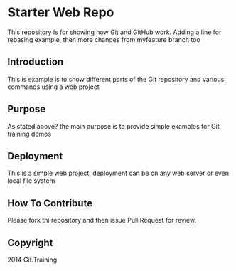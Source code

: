 # Starter Web Repo

This repository is for showing how Git and GitHub work. Adding a line for rebasing example, then more changes from myfeature branch too

## Introduction

This is example is to show different parts of the Git repository and various commands using a web project

## Purpose

As stated above? the main purpose is to provide simple examples for Git training demos

## Deployment

This is a simple web project, deployment can be on any web server or even local file system

## How To Contribute

Please fork thi repository and then issue Pull Request for review.

## Copyright

2014 Git.Training
